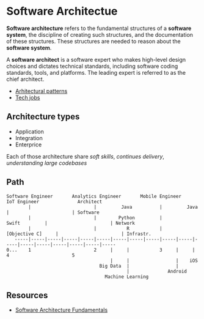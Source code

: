 # Software Architectue

**Software architecture** refers to the fundamental structures of a **software system**, the discipline of creating such structures, and the documentation of these structures. These structures are needed to reason about the **software system**.

A **software architect** is a software expert who makes high-level design choices and dictates technical standards, including software coding standards, tools, and platforms. The leading expert is referred to as the chief architect.

- [Arhitectural patterns](/docs/misc/architectural-pattern.md)
- [Tech jobs](/docs/misc/tech-jobs.md)

## Architecture types

- Application 
- Integration
- Enterprice

Each of those architecture share *soft skills*, *continues delivery*, *understanding large codebases*

## Path

    Software Engineer       Analytics Engineer       Mobile Engineer          IoT Engineer              Architect
            |                       |         Java          |         Java          |                       | Software
            |                       |        Python         |         Swift         |                       | Network
            |                       |           R           |     [Objective C]     |                       | Infrastr.
       -----|-----|-----|-----|-----|-----|-----|-----|-----|-----|-----|-----|-----|-----|-----|-----|-----|-----
    0...    1                       2     |     |           3     |     |           4                       5
                                          |     |                 |    iOS
                                      Big Data  |                 |         
                                                |              Android       
                                        Machine Learning
                                        
## Resources

 - [Software Architecture Fundamentals](https://www.safaribooksonline.com/library/view/learning-path-software/9781491957974/)

